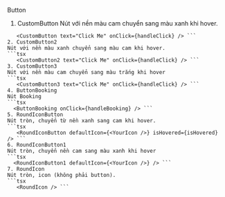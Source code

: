 
Button
1. CustomButton
   Nút với nền màu cam chuyển sang màu xanh khi hover.

````tsx
   <CustomButton text="Click Me" onClick={handleClick} /> ```
2. CustomButton2
Nút với nền màu xanh chuyển sang màu cam khi hover.
```tsx
   <CustomButton2 text="Click Me" onClick={handleClick} /> ```
3. CustomButton3
Nút với nền màu cam chuyển sang màu trắng khi hover
```tsx
   <CustomButton3 text="Click Me" onClick={handleClick} /> ```
4. ButtonBooking
Nút Booking
```tsx
  <ButtonBooking onClick={handleBooking} /> ```
5. RoundIconButton
Nút tròn, chuyển từ nền xanh sang cam khi hover.
```tsx
   <RoundIconButton defaultIcon={<YourIcon />} isHovered={isHovered} /> ```
6. RoundIconButton1
Nút tròn, chuyển nền cam sang màu xanh khi hover
```tsx
  <RoundIconButton1 defaultIcon={<YourIcon />} /> ```
7. RoundIcon
Nút tròn, icon (không phải button).
```tsx
   <RoundIcon /> ```
````


